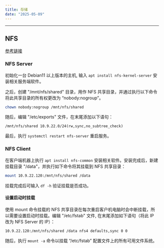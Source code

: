```yaml
---
title: 存储
date: "2025-05-09"
---
```


---

## NFS

[参考链接](https://cn.linux-console.net/?p=30931)

### NFS Server

初始化一台 Debian11 以上版本的主机, 输入 `apt install nfs-kernel-server` 安装相关服务端软件。

之后，创建 "/mnt/nfs/shared" 目录，用作 NFS 共享目录，并通过执行以下命令将此共享目录的所有权更改为 “nobody:nogroup”。

```sh
chown nobody:nogroup /mnt/nfs/shared
```

随后，编辑 "/etc/exports" 文件，在末尾添加以下语句：

```
/mnt/nfs/shared 10.9.22.0/24(rw,sync,no_subtree_check)
```

最后，执行 `systemctl restart nfs-server` 重启服务。

### NFS Client

在客户端机器上执行 `apt install nfs-common` 安装相关软件。安装完成后，新建挂载目录 "/data"，并执行如下命令将其挂载到 NFS 共享目录：

```sh
mount 10.9.22.120:/mnt/nfs/shared /data
```

挂载完成后可输入 `df -h` 验证挂载是否成功。

#### 设置启动时挂载

使用 mount 命令挂载的 NFS 共享目录在每次重启客户机电脑时会中断挂载，所以需要设置启动时挂载。编辑 "/etc/fstab" 文件, 在末尾添加如下语句（将此 IP 改为 NFS Server 的 IP）：

```
10.9.22.120:/mnt/nfs/shared /data nfs4 defaults,sync 0 0
```

随后，执行 `mount -a` 命令以挂载 “/etc/fstab” 配置文件上的所有可用文件系统。
